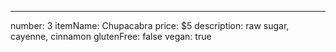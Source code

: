 ---
number: 3
itemName: Chupacabra
price: $5
description: raw sugar, cayenne, cinnamon
glutenFree: false
vegan: true